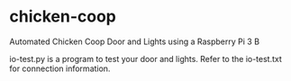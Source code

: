# chicken-coop
Automated Chicken Coop Door and Lights using a Raspberry Pi 3 B

io-test.py is a program to test your door and lights.
Refer to the io-test.txt for connection information.

